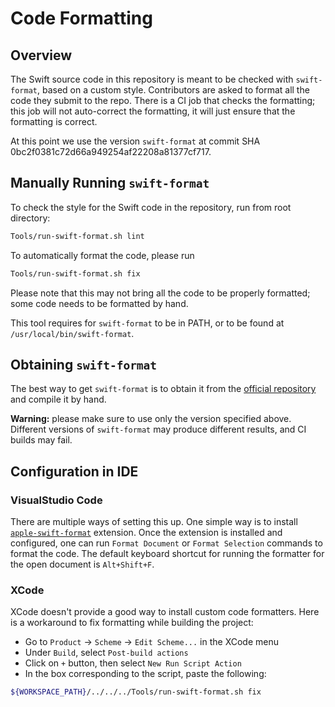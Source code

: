 # Code Formatting

## Overview
The Swift source code in this repository is meant to be checked with `swift-format`, based on a custom style.
Contributors are asked to format all the code they submit to the repo.
There is a CI job that checks the formatting; this job will not auto-correct the formatting, it will just ensure that the formatting is correct.

At this point we use the version `swift-format` at commit SHA 0bc2f0381c72d66a949254af22208a81377cf717.

## Manually Running `swift-format`

To check the style for the Swift code in the repository, run from root directory:
```bash
Tools/run-swift-format.sh lint
```

To automatically format the code, please run
```bash
Tools/run-swift-format.sh fix
```

Please note that this may not bring all the code to be properly formatted; some code needs to be formatted by hand.

This tool requires for `swift-format` to be in PATH, or to be found at `/usr/local/bin/swift-format`.

## Obtaining `swift-format`
The best way to get `swift-format` is to obtain it from the [official repository](https://github.com/apple/swift-format) and compile it by hand.

**Warning:** please make sure to use only the version specified above.
Different versions of `swift-format` may produce different results, and CI builds may fail.

## Configuration in IDE

### VisualStudio Code

There are multiple ways of setting this up.
One simple way is to install [`apple-swift-format`](https://marketplace.visualstudio.com/items?itemName=vknabel.vscode-apple-swift-format) extension.
Once the extension is installed and configured, one can run `Format Document` or `Format Selection` commands to format the code.
The default keyboard shortcut for running the formatter for the open document is `Alt+Shift+F`.

### XCode

XCode doesn't provide a good way to install custom code formatters.
Here is a workaround to fix formatting while building the project:
* Go to `Product` → `Scheme` → `Edit Scheme...` in the XCode menu
* Under `Build`, select `Post-build actions`
* Click on `+` button, then select `New Run Script Action`
* In the box corresponding to the script, paste the following:
```bash
${WORKSPACE_PATH}/../../../Tools/run-swift-format.sh fix
```
